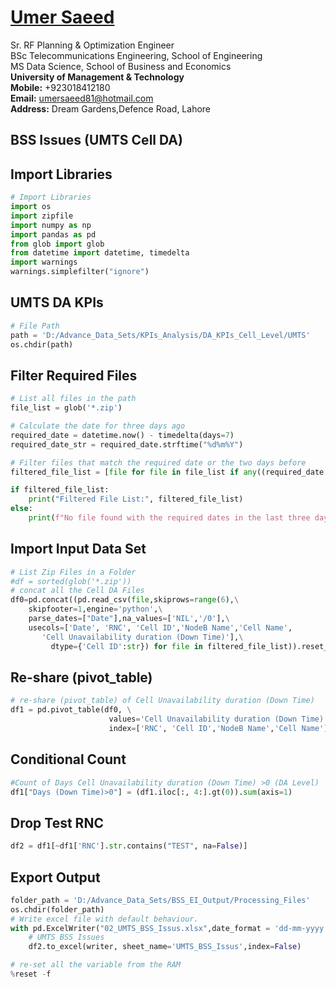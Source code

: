 #  [Umer Saeed](https://www.linkedin.com/in/engumersaeed/)
Sr. RF Planning & Optimization Engineer<br>
BSc Telecommunications Engineering, School of Engineering<br>
MS Data Science, School of Business and Economics<br>
**University of Management & Technology**<br>
**Mobile:**     +923018412180<br>
**Email:**  umersaeed81@hotmail.com<br>
**Address:** Dream Gardens,Defence Road, Lahore<br>

## BSS Issues (UMTS Cell DA)

## Import Libraries


```python
# Import Libraries
import os
import zipfile
import numpy as np
import pandas as pd
from glob import glob
from datetime import datetime, timedelta
import warnings
warnings.simplefilter("ignore")
```

## UMTS DA KPIs


```python
# File Path
path = 'D:/Advance_Data_Sets/KPIs_Analysis/DA_KPIs_Cell_Level/UMTS'
os.chdir(path)
```

## Filter Required Files


```python
# List all files in the path
file_list = glob('*.zip')

# Calculate the date for three days ago
required_date = datetime.now() - timedelta(days=7)
required_date_str = required_date.strftime("%d%m%Y")

# Filter files that match the required date or the two days before
filtered_file_list = [file for file in file_list if any((required_date + timedelta(days=i)).strftime("%d%m%Y") in file for i in range(7))]

if filtered_file_list:
    print("Filtered File List:", filtered_file_list)
else:
    print(f"No file found with the required dates in the last three days.")
```


## Import Input Data Set


```python
# List Zip Files in a Folder
#df = sorted(glob('*.zip'))
# concat all the Cell DA Files
df0=pd.concat((pd.read_csv(file,skiprows=range(6),\
    skipfooter=1,engine='python',\
    parse_dates=["Date"],na_values=['NIL','/0'],\
    usecols=['Date', 'RNC', 'Cell ID','NodeB Name','Cell Name',
       'Cell Unavailability duration (Down Time)'],\
         dtype={'Cell ID':str}) for file in filtered_file_list)).reset_index(drop=True)
```

## Re-share (pivot_table)


```python
# re-share (pivot_table) of Cell Unavailability duration (Down Time)
df1 = pd.pivot_table(df0, \
                      values='Cell Unavailability duration (Down Time)', \
                      index=['RNC', 'Cell ID','NodeB Name','Cell Name'],columns='Date').reset_index()
```

## Conditional Count


```python
#Count of Days Cell Unavailability duration (Down Time) >0 (DA Level)
df1["Days (Down Time)>0"] = (df1.iloc[:, 4:].gt(0)).sum(axis=1)
```

## Drop Test RNC


```python
df2 = df1[~df1['RNC'].str.contains("TEST", na=False)]
```

## Export Output


```python
folder_path = 'D:/Advance_Data_Sets/BSS_EI_Output/Processing_Files'
os.chdir(folder_path)
# Write excel file with default behaviour.
with pd.ExcelWriter("02_UMTS_BSS_Issus.xlsx",date_format = 'dd-mm-yyyy',datetime_format='dd-mm-yyyy') as writer:
    # UMTS BSS Issues
    df2.to_excel(writer, sheet_name='UMTS_BSS_Issus',index=False)
```


```python
# re-set all the variable from the RAM
%reset -f
```
